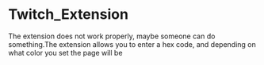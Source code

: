 # Twitch_Extension
The extension does not work properly, maybe someone can do something.The extension allows you to enter a hex code, and depending on what color you set the page will be
